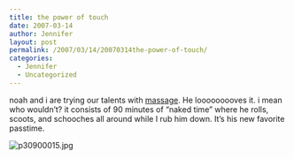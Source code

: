 ```yaml
---
title: the power of touch
date: 2007-03-14
author: Jennifer
layout: post
permalink: /2007/03/14/20070314the-power-of-touch/
categories:
  - Jennifer
  - Uncategorized
---
```

noah and i are trying our talents with [massage](http://www.flickr.com/photos/jenniferandJennifers_photos/?saved=1 "massage"). He looooooooves it. i mean who wouldn&#8217;t? it consists of 90 minutes of &#8220;naked time&#8221; where he rolls, scoots, and schooches all around while I rub him down. It&#8217;s his new favorite passtime.

<img id="image139" alt="p30900015.jpg" src="http://static.squarespace.com/static/50db6bb3e4b015296cd43789/50dfa5b1e4b0dc6320e0b5ea/50dfa5b1e4b0dc6320e0b667/1173879466000/?format=original" />
